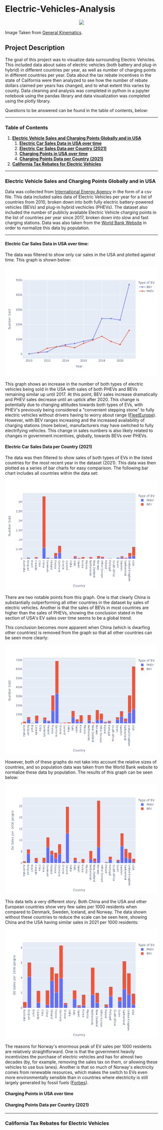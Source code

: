 # Electric-Vehicles-Analysis

<p align="center">
<img src="https://www.generalkinematics.com/wp-content/uploads/2018/04/New-GK-2018-Size-2.png">
</p>

Image Taken from [General Kinematics](https://www.generalkinematics.com/blog/electric-vehicles-and-the-effect-on-the-metal-market/).

## Project Description

The goal of this project was to visualize data surrounding Electric Vehicles. This included data about sales of electric vehicles (both battery and plug-in hybrid) in different countries per year, as well as number of charging points in different countries per year. Data about the tax rebate incentives in the state of California were then analyzed to see how the number of rebate dollars claimed per years has changed, and to what extent this varies by county. Data cleaning and analysis was completed in python in a jupyter notebook using the pandas library and data visualization was completed using the plotly library.

Questions to be answered can be found in the table of contents, below:

-----

### Table of Contents

1. [<b>Electric Vehicle Sales and Charging Points Globally and in USA</b>](https://github.com/jonnybrammah/Electric-Vehicles-Analysis/blob/main/README.md#electric-vehicle-sales-and-charging-points-globally-and-in-usa)
    1. [<b>Electric Car Sales Data in USA over time</b>](https://github.com/jonnybrammah/Electric-Vehicles-Analysis/blob/main/README.md#electric-car-sales-data-in-usa-over-time)
    2. [<b>Electric Car Sales Data per Country (2021)</b>](https://github.com/jonnybrammah/Electric-Vehicles-Analysis/blob/main/README.md#electric-car-sales-data-per-country)
    3. [<b>Charging Points in USA over time</b>](https://github.com/jonnybrammah/Electric-Vehicles-Analysis/blob/main/README.md#charging-points-in-usa-over-time)
    4. [<b>Charging Points Data per Country (2021)</b>](https://github.com/jonnybrammah/Electric-Vehicles-Analysis/blob/main/README.md#charging-points-data-per-country)
2. [<b>California Tax Rebates for Electric Vehicles</b>](https://github.com/jonnybrammah/Electric-Vehicles-Analysis/blob/main/README.md#california-tax-rebates-for-electric-vehicles)
-----

### Electric Vehicle Sales and Charging Points Globally and in USA
Data was collected from [International Energy Agency](https://www.iea.org/reports/electric-vehicles) in the form of a csv file. This data included sales data of Electric Vehicles per year for a list of countries from 2010, broken down into both fully electric battery-powered vehicles (BEVs) and plug-in hybrid vechicles (PHEVs). The dataset also included the number of publicly available Electric Vehicle charging points in the list of countries per year since 2017, broken down into slow and fast charging stations. Data was also taken from the [World Bank Website](https://data.worldbank.org/indicator/SP.POP.TOTL) in order to normalize this data by population.

-----
  
#### Electric Car Sales Data in USA over time:
  
The data was filtered to show only car sales in the USA and plotted against time. This graph is shown below:
  
<p align="center">
<img src="https://raw.githubusercontent.com/jonnybrammah/Electric-Vehicles-Analysis/main/Output/Electric_Cars_Sold_Over_Time_USA_by_type.png">
</p>

This graph shows an increase in the number of both types of electric vehicles being sold in the USA with sales of both PHEVs and BEVs remaining similar up until 2017. At this point, BEV sales increase dramatically and PHEV sales decrease until an uptick after 2020. This change is potentially due to changing attitudes towards both types of EVs, with PHEV's previously being considered a "convenient stepping stone" to fully electric vehicles without drivers having to worry about range ([FleetEurope](https://www.fleeteurope.com/en/new-energies/europe/analysis/why-bev-sales-are-racing-ahead-phevs?a=JMA06&t%5B0%5D=EVs&t%5B1%5D=PHEVs&t%5B2%5D=Car&curl=1)). However, with BEV ranges increasing and the increased availability of charging stations (more below), manufacturers may have switched to fully electrifying vehicles. This change in sales numbers is also likely related to changes in government incentives, globally, towards BEVs over PHEVs. 


#### Electric Car Sales Data per Country (2021)

The data was then filtered to show sales of both types of EVs in the listed countries for the most recent year in the dataset (2021). This data was then plotted as a series of bar charts for easy comparison. 
The following bar chart includes all countries within the data set:
  
<p align="center">
<img src="https://raw.githubusercontent.com/jonnybrammah/Electric-Vehicles-Analysis/main/Output/EV_Sales_by_Country_2021.png">
</p>

There are two notable points from this graph. One is that clearly China is substantially outperforming all other countries in the dataset by sales of electric vehicles. Another is that the sales of BEVs in most countries are higher than the sales of PHEVs, showing the conclusion stated in the section of USA's EV sales over time seems to be a global trend.

This conclusion becomes more apparent when China (which is dwarfing other countries) is removed from the graph so that all other countries can be seen more clearly:

<p align="center">
<img src="https://raw.githubusercontent.com/jonnybrammah/Electric-Vehicles-Analysis/main/Output/EV_Sales_by_Country_2021(Exc_China).png">
</p>

However, both of these graphs do not take into account the relative sizes of countries, and so population data was taken from the World Bank website to normalize these data by population. The results of this graph can be seen below:

<p align="center">
<img src="https://raw.githubusercontent.com/jonnybrammah/Electric-Vehicles-Analysis/main/Output/EV_Sales_per_1000_by_Country_2021.png">
</p>

This data tells a very different story. Both China and the USA and other European countries show very few sales per 1000 residents when compared to Denmark, Sweden, Iceland, and Norway. The data shown without these countries to reduce the scale can be seen here, showing China and the USA having similar sales in 2021 per 1000 residents:

<p align="center">
<img src="https://raw.githubusercontent.com/jonnybrammah/Electric-Vehicles-Analysis/main/Output/EV_Sales_by_Country_per_1000_2021(Exc_Northern_Europe).png">
</p>

The reasons for Norway's enormous peak of EV sales per 1000 residents are relatively straightforward. One is that the government heavily incentivizes the purchase of electric vehicles and has for almost two decades (by, for example, removing the sales tax on them, or allowing these vehicles to use bus lanes). Another is that so much of Norway's electricity comes from renewable resources, which makes the switch to EVs even more environmentally sensible than in countries where electricity is still largely generated by fossil fuels ([Forbes](https://www.forbes.com/sites/davidnikel/2019/06/18/electric-cars-why-little-norway-leads-the-world-in-ev-usage/?sh=4951572413e3)).

#### Charging Points in USA over time



#### Charging Points Data per Country (2021)

-----

### California Tax Rebates for Electric Vehicles

